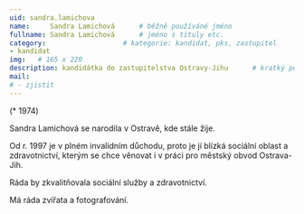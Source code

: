```yaml
---
uid: sandra.lamichova
name:     Sandra Lamichová  	# běžně používáné jméno
fullname: Sandra Lamichová  	# jméno s tituly etc.
category:                 	# kategorie: kandidat, pks, zastupitel
- kandidat 
img:   # 165 x 220
description: kandidátka do zastupitelstva Ostravy-Jihu   	# kratký popis, max 160 znaků
mail:
# - zjistit
---
```


(* 1974) 

Sandra Lamichová se narodila v Ostravě, kde stále žije.

Od r. 1997 je v plném invalidním důchodu, proto je jí blízká sociální oblast a zdravotnictví, kterým se chce věnovat i v práci pro městský obvod Ostrava-Jih.

Ráda by zkvalitňovala sociální služby a zdravotnictví. 

Má ráda zvířata a fotografování.
